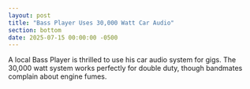 ```yaml
---
layout: post
title: "Bass Player Uses 30,000 Watt Car Audio"
section: bottom
date: 2025-07-15 00:00:00 -0500
---
```

A local Bass Player is thrilled to use his car audio system for gigs. The 30,000 watt system works perfectly for double duty, though bandmates complain about engine fumes.
